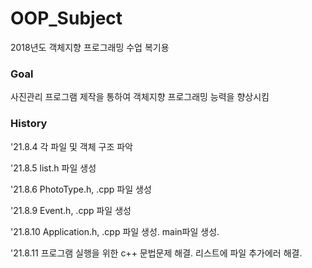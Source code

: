 # OOP_Subject
2018년도 객체지향 프로그래밍 수업 복기용

### Goal
사진관리 프로그램 제작을 통하여 객체지향 프로그래밍 능력을 향상시킴

### History

'21.8.4  각 파일 및 객체 구조 파악

'21.8.5  list.h 파일 생성

'21.8.6  PhotoType.h, .cpp 파일 생성

'21.8.9  Event.h, .cpp 파일 생성

'21.8.10  Application.h, .cpp 파일 생성. main파일 생성. 

'21.8.11  프로그램 실행을 위한 c++ 문법문제 해결. 리스트에 파일 추가에러 해결.
